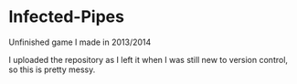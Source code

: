 # Infected-Pipes
Unfinished game I made in 2013/2014

I uploaded the repository as I left it when I was still new to version control, so this is pretty messy.
